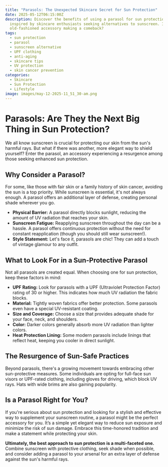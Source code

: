 ```yaml
---
title: "Parasols: The Unexpected Skincare Secret for Sun Protection"
date: 2025-05-12T06:15:00Z
description: Discover the benefits of using a parasol for sun protection,
  inspired by skincare enthusiasts seeking alternatives to sunscreen. Is this
  old-fashioned accessory making a comeback?
tags:
  - sun protection
  - parasol
  - sunscreen alternative
  - UPF clothing
  - anti-aging
  - skincare tips
  - UV protection
  - skin cancer prevention
categories:
  - Skincare
  - Sun Protection
  - Lifestyle
image: images/may-12-2025-11_51_30-am.png
---
```

# Parasols: Are They the Next Big Thing in Sun Protection?

We all know sunscreen is crucial for protecting our skin from the sun's harmful rays. But what if there was another, more elegant way to shield yourself? Enter the parasol, an accessory experiencing a resurgence among those seeking enhanced sun protection.

## Why Consider a Parasol?

For some, like those with fair skin or a family history of skin cancer, avoiding the sun is a top priority. While sunscreen is essential, it's not always enough. A parasol offers an additional layer of defense, creating personal shade wherever you go.

*   **Physical Barrier:** A parasol directly blocks sunlight, reducing the amount of UV radiation that reaches your skin.
*   **Sunscreen Fatigue:** Reapplying sunscreen throughout the day can be a hassle. A parasol offers continuous protection without the need for constant reapplication (though you should still wear sunscreen!).
*   **Style Statement:** Let's face it, parasols are chic! They can add a touch of vintage glamour to any outfit.

## What to Look For in a Sun-Protective Parasol

Not all parasols are created equal. When choosing one for sun protection, keep these factors in mind:

*   **UPF Rating:** Look for parasols with a UPF (Ultraviolet Protection Factor) rating of 30 or higher. This indicates how much UV radiation the fabric blocks.
*   **Material:** Tightly woven fabrics offer better protection. Some parasols even have a special UV-resistant coating.
*   **Size and Coverage:** Choose a size that provides adequate shade for your face, neck, and shoulders.
*   **Color:** Darker colors generally absorb more UV radiation than lighter colors.
*   **Heat Protection Lining:** Some modern parasols include linings that reflect heat, keeping you cooler in direct sunlight.

## The Resurgence of Sun-Safe Practices

Beyond parasols, there's a growing movement towards embracing other sun-protective measures. Some individuals are opting for full-face sun visors or UPF-rated clothing, including gloves for driving, which block UV rays. Hats with wide brims are also gaining popularity.

## Is a Parasol Right for You?

If you're serious about sun protection and looking for a stylish and effective way to supplement your sunscreen routine, a parasol might be the perfect accessory for you. It’s a simple yet elegant way to reduce sun exposure and minimize the risk of sun damage. Embrace this time-honored tradition and make a statement while protecting your skin.

**Ultimately, the best approach to sun protection is a multi-faceted one.** Combine sunscreen with protective clothing, seek shade when possible, and consider adding a parasol to your arsenal for an extra layer of defense against the sun's harmful rays.
